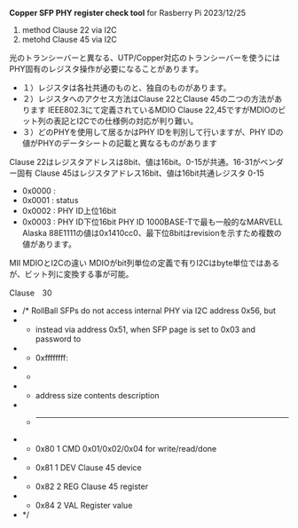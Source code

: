 **Copper SFP PHY register check tool**
for Rasberry Pi
2023/12/25

1. method Clause 22 via I2C
1. metohd Clause 45 via I2C

光のトランシーバーと異なる、UTP/Copper対応のトランシーバーを使うにはPHY固有のレジスタ操作が必要になることがあります。
* １）レジスタは各社共通のものと、独自のものがあります。
* ２）レジスタへのアクセス方法はClause 22とClause 45の二つの方法があります
IEEE802.3にて定義されているMDIO Clause 22,45ですがMDIOのビット列の表記とI2Cでの仕様例の対応が判り難い。
* ３）どのPHYを使用して居るかはPHY IDを判別して行いますが、PHY IDの値がPHYのデータシートの記載と異なるものがあります

Clause 22はレジスタアドレスは8bit、値は16bit。0-15が共通。16-31がベンダー固有
Clause 45はレジスタアドレス16bit、値は16bit共通レジスタ 0-15
- 0x0000 :
- 0x0001 : status
- 0x0002 : PHY ID上位16bit
- 0x0003 : PHY ID下位16bit
PHY ID
1000BASE-Tで最も一般的なMARVELL Alaska 88E1111の値は0x1410cc0、最下位8bitはrevisionを示すため複数の値があります。

MII MDIOとI2Cの違い
MDIOがbit列単位の定義で有りI2Cはbyte単位ではあるが、ビット列に変換する事が可能。

Clause　30

+ /* RollBall SFPs do not access internal PHY via I2C address 0x56, but
+ * instead via address 0x51, when SFP page is set to 0x03 and password to
+ * 0xffffffff:
+ *
+ * address  size  contents  description
+ * -------  ----  --------  -----------
+ * 0x80     1     CMD       0x01/0x02/0x04 for write/read/done
+ * 0x81     1     DEV       Clause 45 device
+ * 0x82     2     REG       Clause 45 register
+ * 0x84     2     VAL       Register value
+ */
